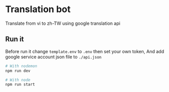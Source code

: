 # Translation bot

Translate from vi to zh-TW using google translation api

## Run it

Before run it change `template.env` to `.env` then set your own token, And add google service account json file to `./api.json`

```bash
# With nodemon
npm run dev

# With node
npm run start
```
